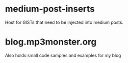 # medium-post-inserts
Host for GISTs that need to be injected into medium posts.

# blog.mp3monster.org 
Also holds small code samples and examples for my blog
